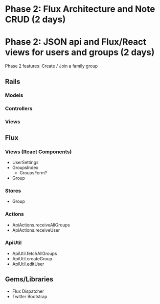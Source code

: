 # Phase 2: Flux Architecture and Note CRUD (2 days)
# Phase 2: JSON api and Flux/React views for users and groups (2 days)

Phase 2 features: Create / Join a family group

## Rails
### Models

### Controllers

### Views

## Flux
### Views (React Components)
* UserSettings
* GroupsIndex
  - GroupsForm?
* Group

### Stores
* Group

### Actions
* ApiActions.receiveAllGroups
* ApiActions.receiveUser

### ApiUtil
* ApiUtil.fetchAllGroups
* ApiUtil.createGroup
* ApiUtil.editUser


## Gems/Libraries
* Flux Dispatcher
* Twitter Bootstrap
